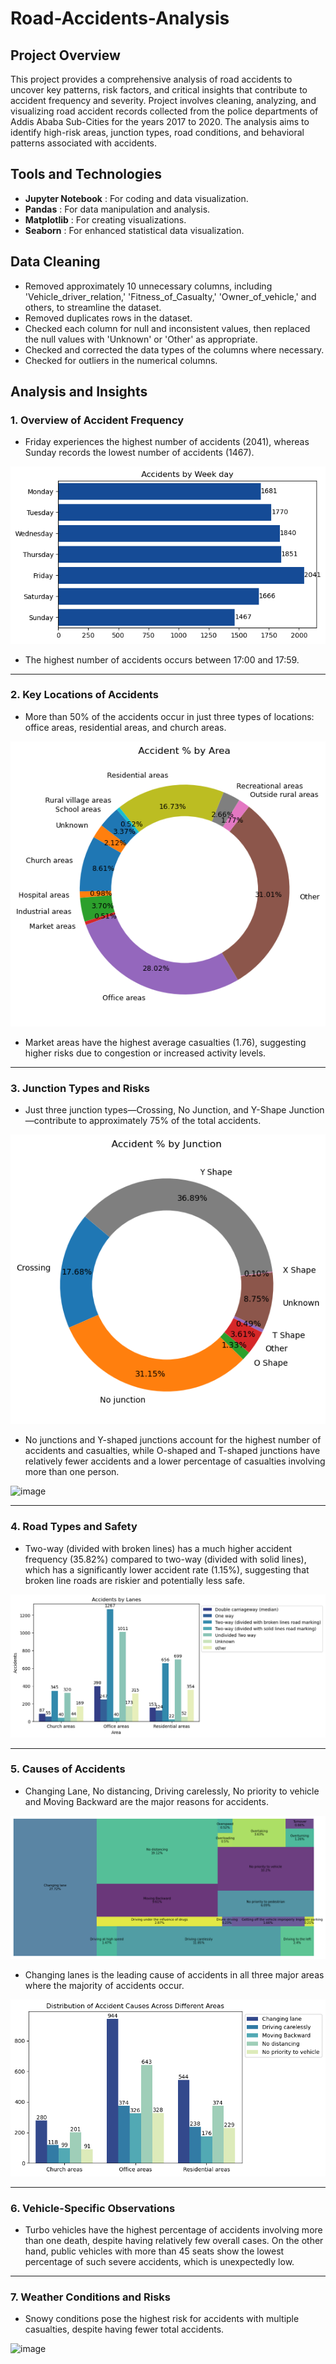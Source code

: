 # Road-Accidents-Analysis

## Project Overview

This project provides a comprehensive analysis of road accidents to uncover key patterns, risk factors, and critical insights that contribute to accident frequency and severity. Project involves cleaning, analyzing, and visualizing road accident records collected from the police departments of Addis Ababa Sub-Cities for the years 2017 to 2020. The analysis aims to identify high-risk areas, junction types, road conditions, and behavioral patterns associated with accidents.

## Tools and Technologies
- __Jupyter Notebook__ : For coding and data visualization.
- __Pandas__ : For data manipulation and analysis.
- __Matplotlib__ : For creating visualizations.
- __Seaborn__ : For enhanced statistical data visualization.


## Data Cleaning
- Removed approximately 10 unnecessary columns, including 'Vehicle_driver_relation,' 'Fitness_of_Casualty,' 'Owner_of_vehicle,' and others, to streamline the dataset.
- Removed duplicates rows in the dataset.
- Checked each column for null and inconsistent values, then replaced the null values with 'Unknown' or 'Other' as appropriate.
- Checked and corrected the data types of the columns where necessary.
- Checked for outliers in the numerical columns.

## Analysis and Insights

### 1. Overview of Accident Frequency
- Friday experiences the highest number of accidents (2041), whereas Sunday records the lowest number of accidents (1467).


![Description of the image](acc_weekday.png)

- The highest number of accidents occurs between 17:00 and 17:59.

___
### 2. Key Locations of Accidents

- More than 50% of the accidents occur in just three types of locations: office areas, residential areas, and church areas.

![Description of the image](acc_areas.png)

- Market areas have the highest average casualties (1.76), suggesting higher risks due to congestion or increased activity levels.

___
### 3. Junction Types and Risks

- Just three junction types—Crossing, No Junction, and Y-Shape Junction—contribute to approximately 75% of the total accidents.

![Description of the image](acc_junction.png)

- No junctions and Y-shaped junctions account for the highest number of accidents and casualties, while O-shaped and T-shaped junctions have relatively fewer accidents and a lower percentage of casualties involving more than one person.

![image](https://github.com/user-attachments/assets/101747d4-c7ca-43f2-a80f-8f652f1de5cd)

___
### 4. Road Types and Safety

- Two-way (divided with broken lines) has a much higher accident frequency (35.82%) compared to two-way (divided with solid lines), which has a significantly lower accident rate (1.15%), suggesting that broken line roads are riskier and potentially less safe.

![Description of the image](acc_lanes.png)

___
### 5. Causes of Accidents

- Changing Lane, No distancing, Driving carelessly, No priority to vehicle and Moving Backward are the major reasons for accidents.

![Description of the image](acc_cause.png)

- Changing lanes is the leading cause of accidents in all three major areas where the majority of accidents occur.

![Description of the image](dis_areas.png)


___
### 6. Vehicle-Specific Observations

- Turbo vehicles have the highest percentage of accidents involving more than one death, despite having relatively few overall cases. On the other hand, public vehicles with more than 45 seats show the lowest percentage of such severe accidents, which is unexpectedly low.
  
___
### 7. Weather Conditions and Risks

- Snowy conditions pose the highest risk for accidents with multiple casualties, despite having fewer total accidents.

![image](https://github.com/user-attachments/assets/70babdc5-21b7-4cfc-b3de-1be0ff016e2f)

